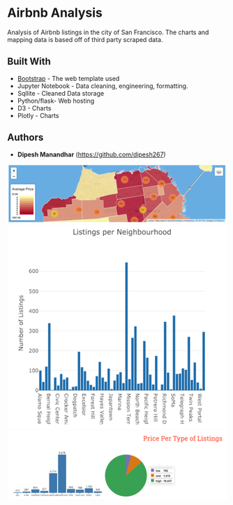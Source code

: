 # Airbnb Analysis

Analysis of Airbnb listings in the city of San Francisco. The charts and mapping data is based off of third party scraped data.

## Built With

* [Bootstrap](https://getbootstrap.com/) - The web template used
* Jupyter Notebook - Data cleaning, engineering, formatting. 
* Sqllite - Cleaned Data storage
* Python/flask- Web hosting
* D3 - Charts
* Plotly - Charts

## Authors

* **Dipesh Manandhar** (https://github.com/dipesh267)

![Screenshot](screenshots/airbnb_listings.png "Airbnb Listings cluster")
![Screenshot](screenshots/listings_per_neighbor.png "Airbnb Listings cluster")
![Screenshot](screenshots/price_per_type.png "Airbnb Listings cluster")

